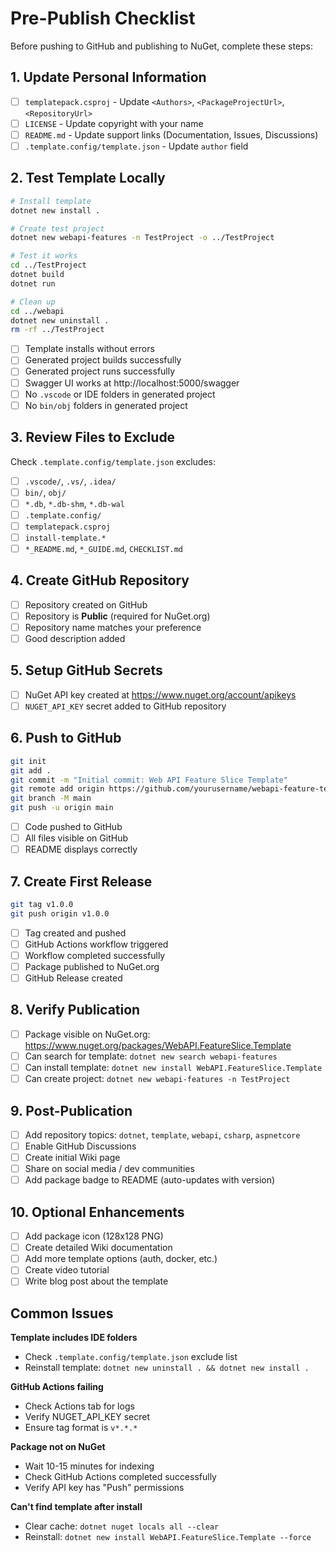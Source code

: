 # Pre-Publish Checklist

Before pushing to GitHub and publishing to NuGet, complete these steps:

## 1. Update Personal Information

- [ ] `templatepack.csproj` - Update `<Authors>`, `<PackageProjectUrl>`, `<RepositoryUrl>`
- [ ] `LICENSE` - Update copyright with your name
- [ ] `README.md` - Update support links (Documentation, Issues, Discussions)
- [ ] `.template.config/template.json` - Update `author` field

## 2. Test Template Locally

```bash
# Install template
dotnet new install .

# Create test project
dotnet new webapi-features -n TestProject -o ../TestProject

# Test it works
cd ../TestProject
dotnet build
dotnet run

# Clean up
cd ../webapi
dotnet new uninstall .
rm -rf ../TestProject
```

- [ ] Template installs without errors
- [ ] Generated project builds successfully
- [ ] Generated project runs successfully
- [ ] Swagger UI works at http://localhost:5000/swagger
- [ ] No `.vscode` or IDE folders in generated project
- [ ] No `bin/obj` folders in generated project

## 3. Review Files to Exclude

Check `.template.config/template.json` excludes:
- [ ] `.vscode/`, `.vs/`, `.idea/`
- [ ] `bin/`, `obj/`
- [ ] `*.db`, `*.db-shm`, `*.db-wal`
- [ ] `.template.config/`
- [ ] `templatepack.csproj`
- [ ] `install-template.*`
- [ ] `*_README.md`, `*_GUIDE.md`, `CHECKLIST.md`

## 4. Create GitHub Repository

- [ ] Repository created on GitHub
- [ ] Repository is **Public** (required for NuGet.org)
- [ ] Repository name matches your preference
- [ ] Good description added

## 5. Setup GitHub Secrets

- [ ] NuGet API key created at https://www.nuget.org/account/apikeys
- [ ] `NUGET_API_KEY` secret added to GitHub repository

## 6. Push to GitHub

```bash
git init
git add .
git commit -m "Initial commit: Web API Feature Slice Template"
git remote add origin https://github.com/yourusername/webapi-feature-template.git
git branch -M main
git push -u origin main
```

- [ ] Code pushed to GitHub
- [ ] All files visible on GitHub
- [ ] README displays correctly

## 7. Create First Release

```bash
git tag v1.0.0
git push origin v1.0.0
```

- [ ] Tag created and pushed
- [ ] GitHub Actions workflow triggered
- [ ] Workflow completed successfully
- [ ] Package published to NuGet.org
- [ ] GitHub Release created

## 8. Verify Publication

- [ ] Package visible on NuGet.org: https://www.nuget.org/packages/WebAPI.FeatureSlice.Template
- [ ] Can search for template: `dotnet new search webapi-features`
- [ ] Can install template: `dotnet new install WebAPI.FeatureSlice.Template`
- [ ] Can create project: `dotnet new webapi-features -n TestProject`

## 9. Post-Publication

- [ ] Add repository topics: `dotnet`, `template`, `webapi`, `csharp`, `aspnetcore`
- [ ] Enable GitHub Discussions
- [ ] Create initial Wiki page
- [ ] Share on social media / dev communities
- [ ] Add package badge to README (auto-updates with version)

## 10. Optional Enhancements

- [ ] Add package icon (128x128 PNG)
- [ ] Create detailed Wiki documentation
- [ ] Add more template options (auth, docker, etc.)
- [ ] Create video tutorial
- [ ] Write blog post about the template

## Common Issues

**Template includes IDE folders**
- Check `.template.config/template.json` exclude list
- Reinstall template: `dotnet new uninstall . && dotnet new install .`

**GitHub Actions failing**
- Check Actions tab for logs
- Verify NUGET_API_KEY secret
- Ensure tag format is `v*.*.*`

**Package not on NuGet**
- Wait 10-15 minutes for indexing
- Check GitHub Actions completed successfully
- Verify API key has "Push" permissions

**Can't find template after install**
- Clear cache: `dotnet nuget locals all --clear`
- Reinstall: `dotnet new install WebAPI.FeatureSlice.Template --force`
